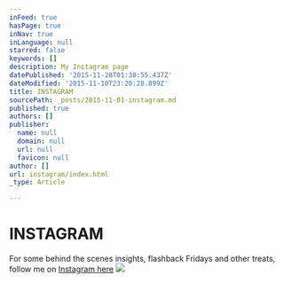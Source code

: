 ```yaml
---
inFeed: true
hasPage: true
inNav: true
inLanguage: null
starred: false
keywords: []
description: My Instagram page
datePublished: '2015-11-28T01:30:55.437Z'
dateModified: '2015-11-10T23:20:28.899Z'
title: INSTAGRAM
sourcePath: _posts/2015-11-01-instagram.md
published: true
authors: []
publisher:
  name: null
  domain: null
  url: null
  favicon: null
author: []
url: instagram/index.html
_type: Article

---
```

# INSTAGRAM

For some behind the scenes insights, flashback Fridays and other treats, follow me on [Instagram here][0]
![](https://the-grid-user-content.s3-us-west-2.amazonaws.com/4109ff12-436c-4c54-aebe-3a3526445107.png)

[0]: https://instagram.com/glenn_gibson/